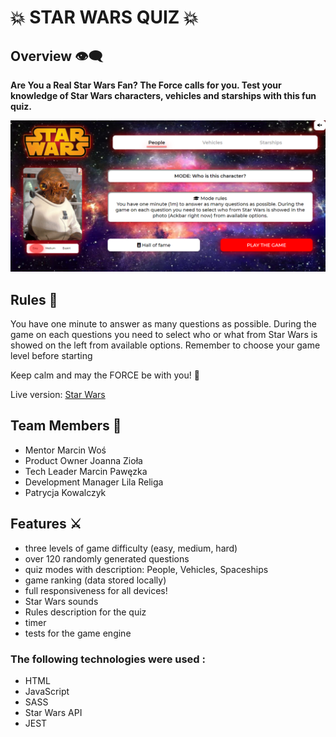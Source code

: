 # :boom: STAR WARS QUIZ :boom:

## Overview :eye_speech_bubble:

**Are You a Real Star Wars Fan? The Force calls for you. Test your knowledge of Star Wars characters, vehicles and starships with this fun quiz.**

![Screen of our app](img/screen_StarWarsQuiz.png)

## Rules :scroll:

You have one minute to answer as many questions as possible. During the game on each questions you need to select who or what from Star Wars is showed on the left from available options.
Remember to choose your game level before starting

Keep calm and may the FORCE be with you! :crossed_fingers:

Live version: [Star Wars](https://cc2020teamktp.github.io/CodersCamp2020.Project2.JavaScript.StarWarsQuiz/)

## Team Members :mechanical_arm:

- Mentor Marcin Woś
- Product Owner Joanna Zioła
- Tech Leader Marcin Pawęzka
- Development Manager Lila Religa
- Patrycja Kowalczyk

## Features :crossed_swords:

- three levels of game difficulty (easy, medium, hard)
- over 120 randomly generated questions
- quiz modes with description: People, Vehicles, Spaceships
- game ranking (data stored locally)
- full responsiveness for all devices!
- Star Wars sounds
- Rules description for the quiz
- timer
- tests for the game engine

### The following technologies were used :

- HTML
- JavaScript
- SASS
- Star Wars API
- JEST
